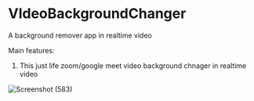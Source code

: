 # VIdeoBackgroundChanger
A background remover app in realtime video


Main features:
1. This just life zoom/google meet video background chnager in realtime video

![Screenshot (583)](https://user-images.githubusercontent.com/64230492/131692242-4a99d4dd-5312-4556-9fc4-48b57e056552.png)

